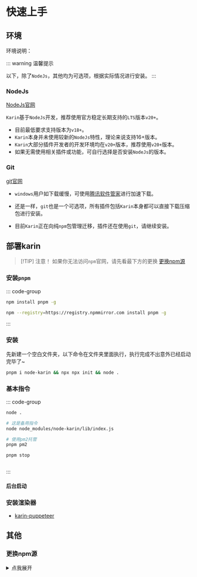 # 快速上手

## 环境

环境说明：

::: warning 温馨提示

以下，除了`NodeJs`，其他均为可选项，根据实际情况进行安装。
:::

### NodeJs <Badge type="danger" text="必装 " /> 

[NodeJs官网][NodeJs]

`Karin`基于`NodeJs`开发，推荐使用官方稳定长期支持的`LTS`版本`v20+`。

- 目前最低要求支持版本为`v18+`。
- `Karin`本身并未使用较新的`NodeJs`特性，理论来说支持16+版本。
- `Karin`大部分插件开发者的开发环境均在`v20+`版本，推荐使用`v20+`版本。
- 如果无需使用相关插件或功能，可自行选择是否安装`NodeJs`的版本。

### Git <Badge type="danger" text="必装 " /> 

[git官网](https://git-scm.com/)

- `windows`用户如下载缓慢，可使用[腾讯软件管家][腾讯软件管家]进行加速下载。
- 还是一样，`git`也是一个可选项，所有插件包括`Karin`本身都可以直接下载压缩包进行安装。

- 目前`Karin`正在向纯`npm`包管理迁移，插件还在使用`git`，请继续安装。

## 部署karin

> [!TIP] 注意！
> 如果你无法访问`npm`官网，请先看最下方的更换 [更换npm源](#更换npm源)

### 安装`pnpm`

::: code-group

```bash [官方源]
npm install pnpm -g
```

```bash [国内源]
npm --registry=https://registry.npmmirror.com install pnpm -g
```

:::

### 安装

先新建一个空白文件夹，以下命令在文件夹里面执行，执行完成不出意外已经启动完毕了~

```bash
pnpm i node-karin && npx npx init && node .
```

### 基本指令

::: code-group

```bash [前台启动]
node .
```

```bash [前台启动]
# 这是备用指令
node node_modules/node-karin/lib/index.js
```

```bash [后台启动]
# 使用pm2托管
pnpm pm2
```

```bash [后台停止]
pnpm stop
```

```bash

```

:::

#### 后台启动

### 安装渲染器

- [karin-puppeteer](./render.md)

## 其他

### 更换npm源

<details>
  <summary>点我展开</summary>

::: warning 注意
如果你是中国大陆服务器，并且无法访问`npm`官方源，这里请务必更换为镜像源。
:::

- 查询当前镜像源

```bash
npm config get registry
```

- 更换镜像源

::: code-group

```bash [淘宝源]
npm config set registry https://registry.npmmirror.com
```

```bash [腾讯源]
# 在无法访问淘宝源的情况下，可以尝试使用腾讯源
npm config set registry https://mirrors.cloud.tencent.com/npm
```

```bash [官方源]
# 如果你需要恢复为官方源
npm config set registry https://registry.npmjs.org
```

:::

</details>


[NodeJs]: https://nodejs.org/en
[腾讯软件管家]: https://sw.pcmgr.qq.com/1e05804bd17b358a8c88284df8331fcd/65fcde89/spcmgr/download/Git-2.44.0-64-bit.exe
[redis-windows]: https://github.com/redis-windows/redis-windows
